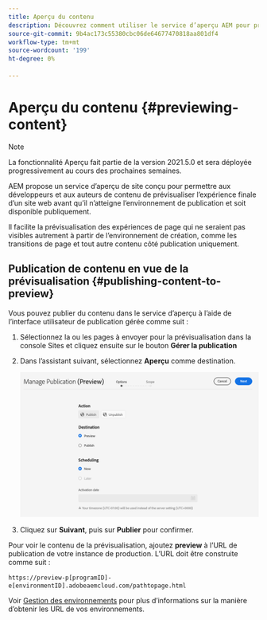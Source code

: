 ```yaml
---
title: Aperçu du contenu
description: Découvrez comment utiliser le service d’aperçu AEM pour prévisualiser le contenu avant sa mise en ligne.
source-git-commit: 9b4ac173c55380cbc06de64677470818aa801df4
workflow-type: tm+mt
source-wordcount: '199'
ht-degree: 0%

---
```



# Aperçu du contenu {#previewing-content}

>[!NOTE]
>
>La fonctionnalité Aperçu fait partie de la version 2021.5.0 et sera déployée progressivement au cours des prochaines semaines.

AEM propose un service d’aperçu de site conçu pour permettre aux développeurs et aux auteurs de contenu de prévisualiser l’expérience finale d’un site web avant qu’il n’atteigne l’environnement de publication et soit disponible publiquement.

Il facilite la prévisualisation des expériences de page qui ne seraient pas visibles autrement à partir de l’environnement de création, comme les transitions de page et tout autre contenu côté publication uniquement.

## Publication de contenu en vue de la prévisualisation {#publishing-content-to-preview}

Vous pouvez publier du contenu dans le service d’aperçu à l’aide de l’interface utilisateur de publication gérée comme suit :

1. Sélectionnez la ou les pages à envoyer pour la prévisualisation dans la console Sites et cliquez ensuite sur le bouton **Gérer la publication**
1. Dans l’assistant suivant, sélectionnez **Aperçu** comme destination.

   ![publication gérée](/help/sites-cloud/authoring/assets/previewmanagedpublication.png)

1. Cliquez sur **Suivant**, puis sur **Publier** pour confirmer.

Pour voir le contenu de la prévisualisation, ajoutez **preview** à l’URL de publication de votre instance de production. L’URL doit être construite comme suit :

```
https://preview-p[programID]-e[environmentID].adobeaemcloud.com/pathtopage.html
```

Voir [Gestion des environnements](https://experienceleague.adobe.com/docs/experience-manager-cloud-manager/using/how-to-use/manage-your-environment.html?lang=en) pour plus d’informations sur la manière d’obtenir les URL de vos environnements.

